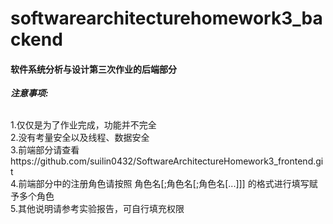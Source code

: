 # softwarearchitecturehomework3_backend

#### 软件系统分析与设计第三次作业的后端部分

***注意事项:***

<br>1.仅仅是为了作业完成，功能并不完全
<br>2.没有考量安全以及线程、数据安全
<br>3.前端部分请查看https://github.com/suilin0432/SoftwareArchitectureHomework3_frontend.git
<br>4.前端部分中的注册角色请按照 角色名[;角色名[;角色名[...]]] 的格式进行填写赋予多个角色
<br>5.其他说明请参考实验报告，可自行填充权限
